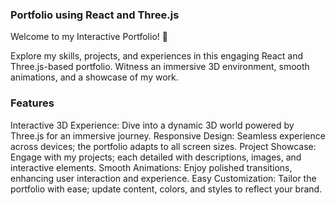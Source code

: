 ### Portfolio using React and Three.js

Welcome to my Interactive Portfolio! 🚀

Explore my skills, projects, and experiences in this engaging React and Three.js-based portfolio. Witness an immersive 3D environment, smooth animations, and a showcase of my work.

### Features

Interactive 3D Experience: Dive into a dynamic 3D world powered by Three.js for an immersive journey.
Responsive Design: Seamless experience across devices; the portfolio adapts to all screen sizes.
Project Showcase: Engage with my projects; each detailed with descriptions, images, and interactive elements.
Smooth Animations: Enjoy polished transitions, enhancing user interaction and experience.
Easy Customization: Tailor the portfolio with ease; update content, colors, and styles to reflect your brand.
